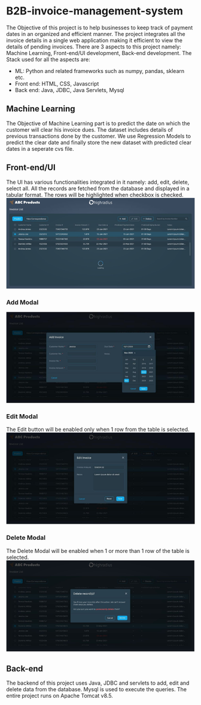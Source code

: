 # B2B-invoice-management-system
The Objective of this project is to help businesses to keep track of payment dates in an organized and efficient manner. The project integrates all the invoice details in a single web application making it efficient to view the details of pending invoices.
There are 3 aspects to this project namely: Machine Learning, Front-end/UI development, Back-end development.
The Stack used for all the aspects are:
* ML: Python and related frameworks such as numpy, pandas, sklearn etc.
* Front end: HTML, CSS, Javascript
* Back end: Java, JDBC, Java Servlets, Mysql

## Machine Learning
The Objective of Machine Learning part is to predict the date on which the customer will clear his invoice dues. The dataset includes details of previous transactions done by the customer. 
We use Regression Models to predict the clear date and finally store the new dataset with predicted clear dates in a seperate cvs file.

##  Front-end/UI
The UI has various functionalities integrated in it namely: add, edit, delete, select all.
All the records are fetched from the database and displayed in a tabular format. The rows will be highlighted when checkbox is checked.
![alt text](https://github.com/Shri0807/B2B-invoice-management-system/blob/main/UI.png)

### Add Modal
![alt text](https://github.com/Shri0807/B2B-invoice-management-system/blob/main/UI%20add.png)

### Edit Modal
The Edit button will be enabled only when 1 row from the table is selected.
![alt text](https://github.com/Shri0807/B2B-invoice-management-system/blob/main/UI%20edit.png)

### Delete Modal
The Delete Modal will be enabled when 1 or more than 1 row of the table is selected.
![alt text](https://github.com/Shri0807/B2B-invoice-management-system/blob/main/UI%20delete.png)

## Back-end
The backend of this project uses Java, JDBC and servlets to add, edit and delete data from the database. Mysql is used to execute the queries. The entire project runs on Apache Tomcat v8.5.
